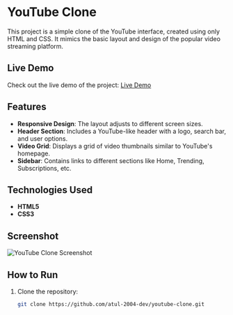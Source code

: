 # YouTube Clone

This project is a simple clone of the YouTube interface, created using only HTML and CSS. It mimics the basic layout and design of the popular video streaming platform.

## Live Demo

Check out the live demo of the project: [Live Demo](https://atul-2004-dev.github.io/Youtube-Clone/)

## Features

- **Responsive Design**: The layout adjusts to different screen sizes.
- **Header Section**: Includes a YouTube-like header with a logo, search bar, and user options.
- **Video Grid**: Displays a grid of video thumbnails similar to YouTube's homepage.
- **Sidebar**: Contains links to different sections like Home, Trending, Subscriptions, etc.

## Technologies Used

- **HTML5**
- **CSS3**

## Screenshot

![YouTube Clone Screenshot](https://github.com/user-attachments/assets/cef59e2b-a049-4365-b6f4-d7555a7929ec)

## How to Run

1. Clone the repository:

   ```bash
   git clone https://github.com/atul-2004-dev/youtube-clone.git

